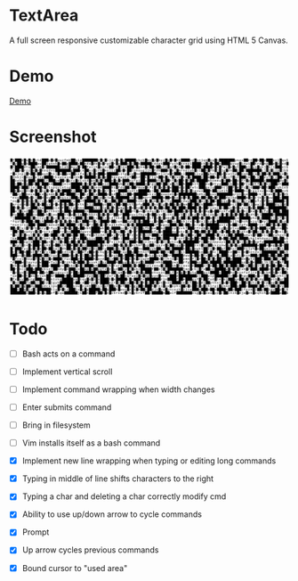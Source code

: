 # TextArea

A full screen responsive customizable character grid using HTML 5 Canvas.

# Demo

[Demo](https://strawstack.github.io/TextArea/)

# Screenshot

![](./screenshot.png)

# Todo

- [ ] Bash acts on a command
- [ ] Implement vertical scroll

- [ ] Implement command wrapping when width changes

- [ ] Enter submits command
- [ ] Bring in filesystem
- [ ] Vim installs itself as a bash command

- [x] Implement new line wrapping when typing or editing long commands
- [x] Typing in middle of line shifts characters to the right
- [x] Typing a char and deleting a char correctly modify cmd
- [x] Ability to use up/down arrow to cycle commands
- [x] Prompt
- [x] Up arrow cycles previous commands
- [x] Bound cursor to "used area"